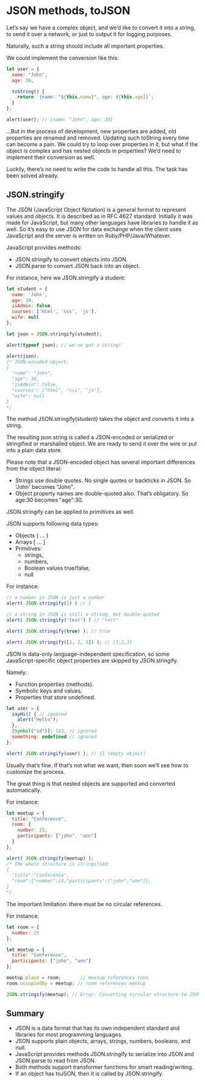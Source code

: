 # JSON methods, toJSON

Let’s say we have a complex object, and we’d like to convert it into a string, to send it over a network, or just to output it for logging purposes.

Naturally, such a string should include all important properties.

We could implement the conversion like this:

```javascript
let user = {
  name: "John",
  age: 30,

  toString() {
    return `{name: "${this.name}", age: ${this.age}}`;
  }
};

alert(user); // {name: "John", age: 30}
```

…But in the process of development, new properties are added, old properties are renamed and removed. Updating such toString every time can become a pain. We could try to loop over properties in it, but what if the object is complex and has nested objects in properties? We’d need to implement their conversion as well.

Luckily, there’s no need to write the code to handle all this. The task has been solved already.

## JSON.stringify

The JSON (JavaScript Object Notation) is a general format to represent values and objects. It is described as in RFC 4627 standard. Initially it was made for JavaScript, but many other languages have libraries to handle it as well. So it’s easy to use JSON for data exchange when the client uses JavaScript and the server is written on Ruby/PHP/Java/Whatever.

JavaScript provides methods:

-   JSON.stringify to convert objects into JSON.
-   JSON.parse to convert JSON back into an object.

For instance, here we JSON.stringify a student:

```javascript
let student = {
  name: 'John',
  age: 30,
  isAdmin: false,
  courses: ['html', 'css', 'js'],
  wife: null
};

let json = JSON.stringify(student);

alert(typeof json); // we've got a string!

alert(json);
/* JSON-encoded object:
{
  "name": "John",
  "age": 30,
  "isAdmin": false,
  "courses": ["html", "css", "js"],
  "wife": null
}
*/
```

The method JSON.stringify(student) takes the object and converts it into a string.

The resulting json string is called a JSON-encoded or serialized or stringified or marshalled object. We are ready to send it over the wire or put into a plain data store.

Please note that a JSON-encoded object has several important differences from the object literal:

-   Strings use double quotes. No single quotes or backticks in JSON. So 'John' becomes "John".
-   Object property names are double-quoted also. That’s obligatory. So age:30 becomes "age":30.

JSON.stringify can be applied to primitives as well.

JSON supports following data types:

-   Objects { ... }
-   Arrays [ ... ]
-   Primitives:
    - strings,
    - numbers,
    - Boolean values true/false,
    - null

For instance:

```javascript
// a number in JSON is just a number
alert( JSON.stringify(1) ) // 1

// a string in JSON is still a string, but double-quoted
alert( JSON.stringify('test') ) // "test"

alert( JSON.stringify(true) ); // true

alert( JSON.stringify([1, 2, 3]) ); // [1,2,3]
```

JSON is data-only language-independent specification, so some JavaScript-specific object properties are skipped by JSON.stringify.

Namely:

-   Function properties (methods).
-   Symbolic keys and values.
-   Properties that store undefined.

```javascript
let user = {
  sayHi() { // ignored
    alert("Hello");
  },
  [Symbol("id")]: 123, // ignored
  something: undefined // ignored
};

alert( JSON.stringify(user) ); // {} (empty object)
```

Usually that’s fine. If that’s not what we want, then soon we’ll see how to customize the process.

The great thing is that nested objects are supported and converted automatically.

For instance:

```javascript
let meetup = {
  title: "Conference",
  room: {
    number: 23,
    participants: ["john", "ann"]
  }
};

alert( JSON.stringify(meetup) );
/* The whole structure is stringified:
{
  "title":"Conference",
  "room":{"number":23,"participants":["john","ann"]},
}
*/
```

The important limitation: there must be no circular references.

For instance:

```javascript
let room = {
  number: 23
};

let meetup = {
  title: "Conference",
  participants: ["john", "ann"]
};

meetup.place = room;       // meetup references room
room.occupiedBy = meetup; // room references meetup

JSON.stringify(meetup); // Error: Converting circular structure to JSON
```

## Summary
-   JSON is a data format that has its own independent standard and libraries for most programming languages.
-   JSON supports plain objects, arrays, strings, numbers, booleans, and null.
-   JavaScript provides methods JSON.stringify to serialize into JSON and JSON.parse to read from JSON.
-   Both methods support transformer functions for smart reading/writing.
-   If an object has toJSON, then it is called by JSON.stringify.